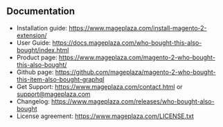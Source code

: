 ## Documentation

- Installation guide: https://www.mageplaza.com/install-magento-2-extension/
- User Guide: https://docs.mageplaza.com/who-bought-this-also-bought/index.html
- Product page: https://www.mageplaza.com/magento-2-who-bought-this-also-bought/
- Github page: https://github.com/mageplaza/magento-2-who-bought-this-item-also-bought-graphql
- Get Support: https://www.mageplaza.com/contact.html or support@mageplaza.com
- Changelog: https://www.mageplaza.com/releases/who-bought-also-bought
- License agreement: https://www.mageplaza.com/LICENSE.txt
